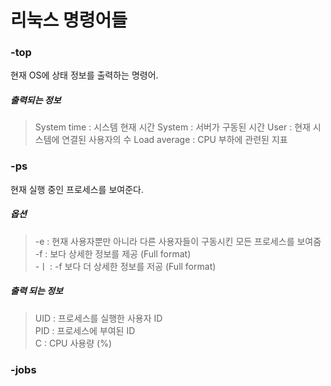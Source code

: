 # 리눅스 명령어들

### -top
현재 OS에 상태 정보를 출력하는 명령어.  

##### 출력되는 정보
> System time : 시스템 현재 시간
> System : 서버가 구동된 시간
> User : 현재 시스템에 연결된 사용자의 수
> Load average : CPU 부하에 관련된 지표

### -ps
현재 실행 중인 프로세스를 보여준다.

##### 옵션
> -e : 현재 사용자뿐만 아니라 다른 사용자들이 구동시킨 모든 프로세스를 보여줌  
> -f : 보다 상세한 정보를 제공 (Full format)  
> -ㅣ : -f 보다 더 상세한 정보를 저공 (Full format)

##### 출력 되는 정보
> UID : 프로세스를 실행한 사용자 ID  
> PID : 프로세스에 부여된 ID  
> C : CPU 사용량 (%)

### -jobs
